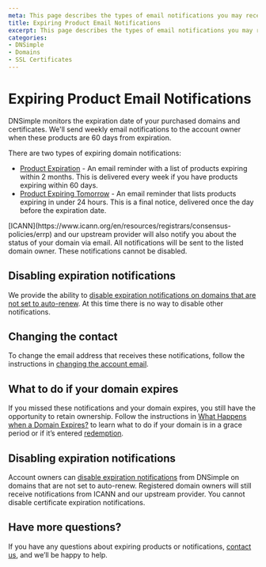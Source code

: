 ```yaml
---
meta: This page describes the types of email notifications you may receive about expring items purchased through DNSimple.
title: Expiring Product Email Notifications
excerpt: This page describes the types of email notifications you may receive about expring items purchased through DNSimple.
categories:
- DNSimple
- Domains
- SSL Certificates
---
```


# Expiring Product Email Notifications

DNSimple monitors the expiration date of your purchased domains and certificates. We'll send weekly email notifications to the account owner when these products are 60 days from expiration. 

There are two types of expiring domain notifications:

- [Product Expiration](/articles/product-expiration-notification) - An email reminder with a list of products expiring within 2 months. This is delivered every week if you have products expiring within 60 days.
- [Product Expiring Tomorrow](/articles/product-expiring-tomorrow-notification) - An email reminder that lists products expiring in under 24 hours. This is a final notice, delivered once the day before the expiration date.

<info>
[ICANN](https://www.icann.org/en/resources/registrars/consensus-policies/errp) and our upstream provider will also notify you about the status of your domain via email. All notifications will be sent to the listed domain owner. These notifications cannot be disabled.
</info>

## Disabling expiration notifications

We provide the ability to [disable expiration notifications on domains that are not set to auto-renew](/articles/disabling-expiration-notifications). At this time there is no way to disable other notifications.

## Changing the contact 

To change the email address that receives these notifications, follow the instructions in [changing the account email](https://support.dnsimple.com/articles/changing-email/#changing-the-account-email).

## What to do if your domain expires

If you missed these notifications and your domain expires, you still have the opportunity to retain ownership. Follow the instructions in [What Happens when a Domain Expires?](https://support.dnsimple.com/articles/what-happens-when-domain-expires/) to learn what to do if your domain is in a grace period or if it’s entered [redemption](https://support.dnsimple.com/articles/restoring-domain/).

## Disabling expiration notifications

Account owners can [disable expiration notifications](https://support.dnsimple.com/articles/disabling-expiration-notifications) from DNSimple on domains that are not set to auto-renew. Registered domain owners will still receive notifications from ICANN and our upstream provider. You cannot disable certificate expiration notifications.

## Have more questions?

If you have any questions about expiring products or notifications, [contact us](https://dnsimple.com/feedback), and we’ll be happy to help.
